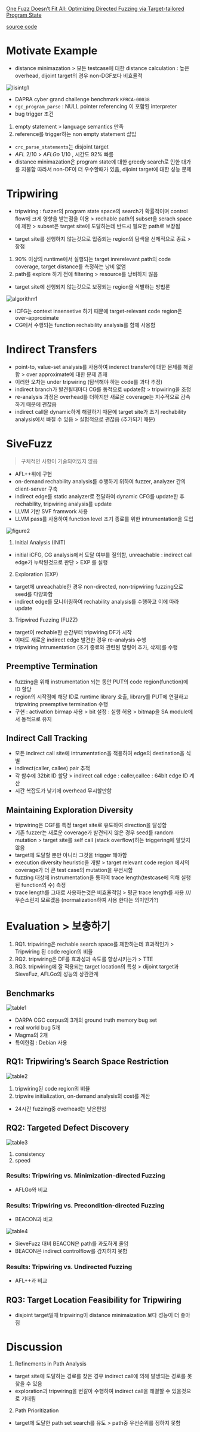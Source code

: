[One Fuzz Doesn’t Fit All: Optimizing Directed Fuzzing via Target-tailored Program State](https://dl.acm.org/doi/pdf/10.1145/3564625.3564643)

[source code](https://github.com/HexHive/SieveFuzz)

# Motivate Example
- distance minimazation > 모든 testcase에 대한 distance calculation : 높은 overhead, dijoint target의 경우 non-DGF보다 비효율적 

![lisintg1](./image/17_listing1.png)

- DAPRA cyber grand challenge benchmark `KPRCA-00038` 
- `cgc_program_parse` : NULL pointer referencing 이 포함된 interpreter
- bug trigger 조건 
1. empty statement > language semantics 만족
2. reference를 trigger하는 non empty statement 삽입

- `crc_parse_statements`는 disjoint target
- *AFL* 2/10 > *AFLGo* 1/10 , 시간도 92% 빠름
- distance minimazation은 program state에 대한 greedy search로 인한 대가를 지불함 따라서 non-DF이 더 우수할때가 있음, dijoint target에 대한 성능 문제


# Tripwiring
- tripwiring : fuzzer의 program state space의 search가 확률적이며 control flow에 크게 영향을 받는점을 이용 > rechable path의 subset을 serach space에 제한 > subset은 target site에 도달하는데 반드시 필요한 path로 보장됨

- target site를 선행하지 않는것으로 입증되는 region의 탐색을 선제적으로 종료 > 장점
1. 90% 이상의 runtime에서 실행되는 target inrerelevant path의 code coverage, target distance를 측정하는 낭비 없앰
2. path를 explore 하기 전에 filtering > resource를 낭비하지 않음


- target site에 선행되지 않는것으로 보장되는 region을 식별하는 방법론 

![algorithm1](./image/17_algorithm1.png)

- iCFG는 context insensetive 하기 때문에 target-relevant code region은 over-approximate 
- CG에서 수행되는 function rechability analysis를 함께 사용함

# Indirect Transfers
- point-to, value-set analysis를 사용하여 inderect transfer에 대한 문제를 해결함 > over approximate에 대한 문제 존재
- 이러한 오차는 under tripwiring (탐색해야 하는 code를 과다 추정)
- indirect branch가 발견될때마다 CG를 동적으로 update함 > tripwiring을 조정
- re-analysis 과정은 overhead를 더하지만 새로운 coverage는 지수적으로 감속하기 때문에 괜찮음
- indirect call을 dynamic하게 해결하기 때문에 target site가 초기 rechability analysis에서 빠질 수 있음 > 실험적으로 괜찮음 (추가되기 때문)

# SiveFuzz
> 구체적인 사항이 기술되어있지 않음


- AFL++위에 구현
- on-demand rechability analysis를 수행하기 위하여 fuzzer, analyzer 간의 client-server 구축
- indirect edge를 static analyzer로 전달하여 dynamic CFG를 update한 후 rechability, tripwiring analysis를 update
- LLVM 기반 SVF framwork 사용
- LLVM pass를 사용하여 function level 조기 종료를 위한 intrumentation을 도입

![figure2](./image/17_figure2.png)

1. Initial Analysis (INIT)
- initial iCFG, CG analysis에서 도달 여부를 질의함, unreachable : indirect call edge가 누락된것으로 판단 > EXP 를 실행
2. Exploration (EXP)
- target에 unreachable한 경우 non-directed, non-tripwiring fuzzing으로 seed를 다양화함
- indirect edge를 모니터링하여 rechability analysis를 수행하고 이에 따라 update
3. Tripwired Fuzzing (FUZZ)
- target이 rechable한 순간부터 tripwiring DF가 시작
- 이때도 새로운 indirect edge 발견한 경우 re-analysis 수행
- tripwiring intrumentation (조기 종료와 관련된 명령어 추가, 삭제)를 수행

## Preemptive Termination
- fuzzing을 위해 instrumentation 되는 동안 PUT의 code region(function)에 ID 할당
- region의 시작점에 해당 ID로 runtime library 호출, library를 PUT에 연결하고 tripwiring preemptive termination 수행
- 구현 : activation birmap 사용 > bit 설정 : 실행 허용 > bitmap을 SA module에서 동적으로 유지
## Indirect Call Tracking
- 모든 indirect call site에 intrumentation을 적용하여 edge의 destination을 식별
- indirect(caller, callee) pair 추적
- 각 함수에 32bit ID 할당 > indirect call edge : caller,callee : 64bit edge ID 계산
- 시간 복잡도가 낮기에 overhead 무시할만함
## Maintaining Exploration Diversity
- tripwiring은 CGF를 특정 target site로 유도하여 direction을 달성함
- 기존 fuzzer는 새로운 coverage가 발견되지 않은 경우 seed를 random mutation > target site를 self call (stack overflow)하는 triggering에 알맞지 않음
- target에 도달할 뿐만 아니라 그것을 trigger 해야함
- execution diversity heuristic을 개발 > target relevant code region 에서의 coverage가 더 큰 test case의 mutation을 우선시함
- fuzzing 대상에 instrumentation을 통하여 trace length(testcase에 의해 실행된 function의 수) 측정
- trace length를 그대로 사용하는것은 비효율적임 > 평균 trace length를 사용 /// 무슨소린지 모르겠음 (normalization하여 사용 한다는 의미인가?)

# Evaluation > 보충하기
1. RQ1. tripwiring은 rechable search space를 제한하는데 효과적인가 > Tripwiring 된 code region의 비율
2. RQ2. tripwiring은 DF를 효과성과 속도를 향상시키는가 > TTE
3. RQ3. tripwiring에 잘 적용되는 target location의 특성 > dijoint target과 SieveFuz, AFLGo의 성능의 상관관계
## Benchmarks
![table1](./image/17_table1.png)

- DARPA CGC corpus의 3개의 ground truth memory bug set
- real world bug 5개
- Magma의 2개
- 특이한점 : Debian 사용

## RQ1: Tripwiring’s Search Space Restriction
![table2](./image/17_table2.png)
1. tripwiring된 code region의 비율
2. tripwire initialization, on-demand analysis의 cost를 계산
- 24시간 fuzzing중 overhead는 낮은편임
## RQ2: Targeted Defect Discovery
![table3](./image/17_table3.png)
1. consistency
2. speed
### Results: Tripwiring vs. Minimization-directed Fuzzing
- AFLGo와 비교
### Results: Tripwiring vs. Precondition-directed Fuzzing
- BEACON과 비교 

![table4](./image/17_table4.png)
- SieveFuzz 대비 BEACON은 path를 과도하게 줄임
- BEACON은 indirect controlflow를 감지하지 못함 
### Results: Tripwiring vs. Undirected Fuzzing
- AFL++과 비교
## RQ3: Target Location Feasibility for Tripwiring
- disjoint target일때 tripwiring이 distance minimaization 보다 성능이 더 좋아짐

# Discussion
1. Refinements in Path Analysis
- target site에 도달하는 경로를 찾은 경우 indirect call에 의해 발생되는 경로를 못찾을 수 있음
- exploration과 tripwiring을 번갈아 수행하여 indirect call을 해결할 수 있을것으로 기대됨

2. Path Prioritization
- target에 도달한 path set search를 유도 > path중 우선순위를 정하지 못함